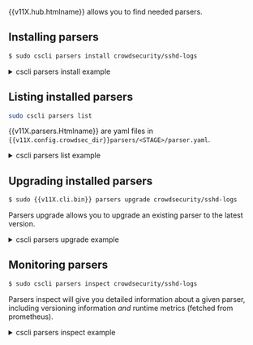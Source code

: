 {{v11X.hub.htmlname}} allows you to find needed parsers.

## Installing parsers

```bash
$ sudo cscli parsers install crowdsecurity/sshd-logs
```

<details>
  <summary>cscli parsers install example</summary>

```bash
$ sudo cscli parsers install crowdsecurity/iptables-logs    
INFO[0000] crowdsecurity/iptables-logs : OK             
INFO[0000] Enabled parsers : crowdsecurity/iptables-logs 
INFO[0000] Enabled crowdsecurity/iptables-logs          
INFO[0000] Run 'systemctl reload crowdsec' for the new configuration to be effective. 
```
</details>

## Listing installed parsers

```bash
sudo cscli parsers list
```

{{v11X.parsers.Htmlname}} are yaml files in `{{v11X.config.crowdsec_dir}}parsers/<STAGE>/parser.yaml`.


<details>
  <summary>cscli parsers list example</summary>

```bash
$ sudo cscli parsers list
--------------------------------------------------------------------------------------------------------------
 NAME                            📦 STATUS    VERSION  LOCAL PATH                                             
--------------------------------------------------------------------------------------------------------------
 crowdsecurity/whitelists        ✔️  enabled  0.1      /etc/crowdsec/parsers/s02-enrich/whitelists.yaml       
 crowdsecurity/dateparse-enrich  ✔️  enabled  0.1      /etc/crowdsec/parsers/s02-enrich/dateparse-enrich.yaml 
 crowdsecurity/iptables-logs     ✔️  enabled  0.1      /etc/crowdsec/parsers/s01-parse/iptables-logs.yaml     
 crowdsecurity/syslog-logs       ✔️  enabled  0.1      /etc/crowdsec/parsers/s00-raw/syslog-logs.yaml         
 crowdsecurity/sshd-logs         ✔️  enabled  0.1      /etc/crowdsec/parsers/s01-parse/sshd-logs.yaml         
 crowdsecurity/geoip-enrich      ✔️  enabled  0.2      /etc/crowdsec/parsers/s02-enrich/geoip-enrich.yaml     
 crowdsecurity/http-logs         ✔️  enabled  0.2      /etc/crowdsec/parsers/s02-enrich/http-logs.yaml        
 crowdsecurity/nginx-logs        ✔️  enabled  0.1      /etc/crowdsec/parsers/s01-parse/nginx-logs.yaml        
--------------------------------------------------------------------------------------------------------------

```

</details>


## Upgrading installed parsers

```bash
$ sudo {{v11X.cli.bin}} parsers upgrade crowdsecurity/sshd-logs
```

Parsers upgrade allows you to upgrade an existing parser to the latest version.

<details>
  <summary>cscli parsers upgrade example</summary>

```bash
$ sudo cscli parsers upgrade crowdsecurity/sshd-logs  
INFO[0000] crowdsecurity/sshd : up-to-date              
WARN[0000] crowdsecurity/sshd-logs : overwrite          
WARN[0000] crowdsecurity/ssh-bf : overwrite             
WARN[0000] crowdsecurity/sshd : overwrite               
INFO[0000] 📦 crowdsecurity/sshd : updated               
INFO[0000] Upgraded 1 items                             
INFO[0000] Run 'systemctl reload crowdsec' for the new configuration to be effective.

```

</details>

## Monitoring parsers

```bash
$ sudo cscli parsers inspect crowdsecurity/sshd-logs 
```

Parsers inspect will give you detailed information about a given parser, including versioning information *and* runtime metrics (fetched from prometheus).

<!--TBD: refaire l'output apres avoir fix le 'parsers inspect XXXX'-->
<details>
  <summary>cscli parsers inspect example</summary>

```bash
$ sudo cscli parsers inspect crowdsecurity/sshd-logs     
type: parsers
stage: s01-parse
name: crowdsecurity/sshd-logs
filename: sshd-logs.yaml
description: Parse openSSH logs
author: crowdsecurity
belongs_to_collections:
- crowdsecurity/sshd
remote_path: parsers/s01-parse/crowdsecurity/sshd-logs.yaml
version: "0.1"
local_path: /etc/crowdsec/parsers/s01-parse/sshd-logs.yaml
localversion: "0.1"
localhash: ecd40cb8cd95e2bad398824ab67b479362cdbf0e1598b8833e2f537ae3ce2f93
installed: true
downloaded: true
uptodate: true
tainted: false
local: false

Current metrics :

 - (Parser) crowdsecurity/sshd-logs:
+-------------------+-------+--------+----------+
|      PARSERS      | HITS  | PARSED | UNPARSED |
+-------------------+-------+--------+----------+
| /var/log/auth.log | 94138 |  42404 |    51734 |
+-------------------+-------+--------+----------+

```

<details>

## Reference documentation

[Link to parsers reference documentation](/Crowdsec/v11/references/parsers/)

